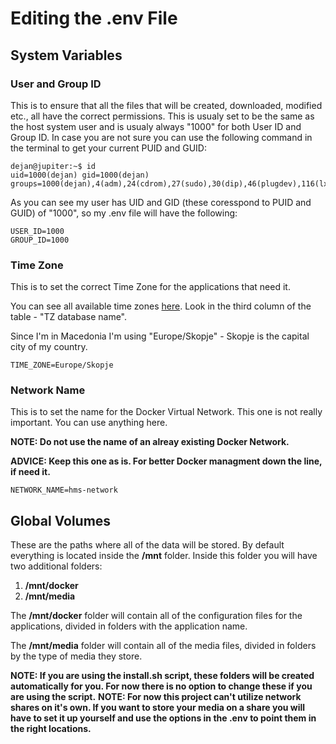 # Editing the .env File
## System Variables
### User and Group ID
This is to ensure that all the files that will be created, downloaded, modified etc., all have the correct permissions.
This is usualy set to be the same as the host system user and is usualy always "1000" for both User ID and Group ID.
In case you are not sure you can use the following command in the terminal to get your current PUID and GUID:
```console
dejan@jupiter:~$ id
uid=1000(dejan) gid=1000(dejan) groups=1000(dejan),4(adm),24(cdrom),27(sudo),30(dip),46(plugdev),116(lxd)
```
As you can see my user has UID and GID (these coresspond to PUID and GUID) of "1000", so my .env file will have the following:
```code
USER_ID=1000
GROUP_ID=1000
```

### Time Zone
This is to set the correct Time Zone for the applications that need it.

You can see all available time zones [here](https://en.wikipedia.org/wiki/List_of_tz_database_time_zones). Look in the third column of the table - "TZ database name".

Since I'm in Macedonia I'm using "Europe/Skopje" - Skopje is the capital city of my country.
```code
TIME_ZONE=Europe/Skopje
```

### Network Name
This is to set the name for the Docker Virtual Network.
This one is not really important. You can use anything here.

**NOTE: Do not use the name of an alreay existing Docker Network.**

**ADVICE: Keep this one as is. For better Docker managment down the line, if need it.**
```code
NETWORK_NAME=hms-network
```
## Global Volumes
These are the paths where all of the data will be stored. By default everything is located inside the **/mnt** folder. Inside this folder you will have two additional folders:

1. **/mnt/docker**
2. **/mnt/media**

The **/mnt/docker** folder will contain all of the configuration files for the applications, divided in folders with the application name.

The **/mnt/media** folder will contain all of the media files, divided in folders by the type of media they store.

**NOTE: If you are using the install.sh script, these folders will be created automatically for you. For now there is no option to change these if you are using the script.**
**NOTE: For now this project can't utilize network shares on it's own. If you want to store your media on a share you will have to set it up yourself and use the options in the .env to point them in the right locations.** 